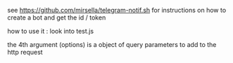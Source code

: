 see https://github.com/mirsella/telegram-notif.sh for instructions on how to create a bot and get the id / token

how to use it : 
look into test.js

the 4th argument (options) is a object of query parameters to add to the http request
